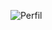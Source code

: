 ![Perfil](https://github.com/GabrielPassarinVicente/Curriculo/assets/112556559/a1402c97-a59d-4739-b49f-c3a1505be904)
